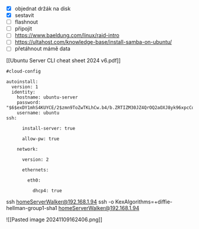 - [x] objednat držák na disk 
- [x] sestavit
- [ ] flashnout
- [ ] připojit
- [ ] https://www.baeldung.com/linux/raid-intro
- [ ] https://ultahost.com/knowledge-base/install-samba-on-ubuntu/
- [ ] přetáhnout mámě data

[[Ubuntu Server CLI cheat sheet 2024 v6.pdf]]

```
#cloud-config

autoinstall:
  version: 1
  identity:
    hostname: ubuntu-server
    password: "$6$exDY1mhS4KUYCE/2$zmn9ToZwTKLhCw.b4/b.ZRTIZM30JZ4QrOQ2aOXJ8yk96xpcCof0kxKwuX1kqLG/ygbJ1f8wxED22bTL4F46P0"
    username: ubuntu
ssh:

      install-server: true

      allow-pw: true

    network:

      version: 2

      ethernets:

        eth0:

          dhcp4: true
```

ssh homeServerWalker@192.168.1.94
ssh -o KexAlgorithms=+diffie-hellman-group1-sha1 homeServerWalker@192.168.1.94

![[Pasted image 20241109162406.png]]